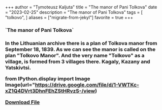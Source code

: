 +++
author = "Tymoteusz Kaljuta"
title = "The manor of Pani Tolkova"
date = "2023-02-25"
description = "The manor of Pani Tolkova"
tags = [
    "tolkovo",
]
aliases = ["migrate-from-jekyl"]
favorite = true
+++

<h3>`The manor of Pani Tolkova`<h3>


<p>In the Lithuanian archive there is a plan of Tolkova manor from September 18, 1839.
As we can see the manor is called on the plan "Tolkovo Manor". And the very name "Tolkovo" as a village, is formed from 3 villages there. Kagaly, Kazany and Yatskivtsi.</p>

from IPython.display import Image
Image(url="https://drive.google.com/file/d/1-VWTKc-xZ1Q4DVrt3DhnFEhZStHRvzS-/view)

[Download File](https://drive.google.com/file/d/1_YmG5LQ1zEs-84lmxn25iqO14XsLmunG)
